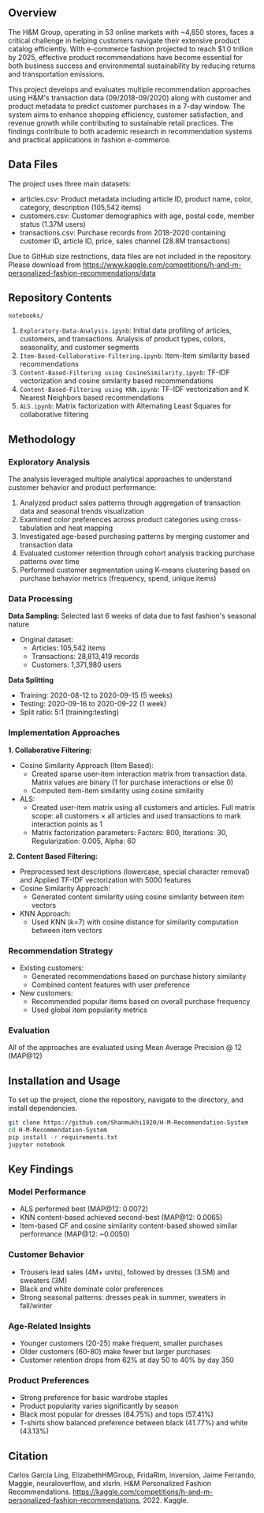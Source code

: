 
## Overview
The H&M Group, operating in 53 online markets with ~4,850 stores, faces a critical challenge in helping customers navigate their extensive product catalog efficiently. With e-commerce fashion projected to reach $1.0 trillion by 2025, effective product recommendations have become essential for both business success and environmental sustainability by reducing returns and transportation emissions.

This project develops and evaluates multiple recommendation approaches using H&M's transaction data (09/2018-09/2020) along with customer and product metadata to predict customer purchases in a 7-day window. The system aims to enhance shopping efficiency, customer satisfaction, and revenue growth while contributing to sustainable retail practices. The findings contribute to both academic research in recommendation systems and practical applications in fashion e-commerce.

## Data Files
The project uses three main datasets:
- articles.csv: Product metadata including article ID, product name, color, category, description (105,542 items)
- customers.csv: Customer demographics with age, postal code, member status (1.37M users)
- transactions.csv: Purchase records from 2018-2020 containing customer ID, article ID, price, sales channel (28.8M transactions)

Due to GitHub size restrictions, data files are not included in the repository. 
Please download from https://www.kaggle.com/competitions/h-and-m-personalized-fashion-recommendations/data


## Repository Contents
`notebooks/`
  1. `Exploratory-Data-Analysis.ipynb`: Initial data profiling of articles, customers, and transactions. Analysis of product types, colors, seasonality, and customer segments
  2. `Item-Based-Collaborative-Filtering.ipynb`: Item-Item similarity based recommendations
  3. `Content-Based-Filtering using CosineSimilarity.ipynb`: TF-IDF vectorization and cosine similarity based recommendations
  4. `Content-Based-Filtering using KNN.ipynb`: TF-IDF vectorization and K Nearest Neighbors based recommendations
  5. `ALS.ipynb`: Matrix factorization with Alternating Least Squares for collaborative filtering

## Methodology

### Exploratory Analysis
The analysis leveraged multiple analytical approaches to understand customer behavior and product performance:
1. Analyzed product sales patterns through aggregation of transaction data and seasonal trends visualization
2. Examined color preferences across product categories using cross-tabulation and heat mapping
3. Investigated age-based purchasing patterns by merging customer and transaction data
4. Evaluated customer retention through cohort analysis tracking purchase patterns over time
5. Performed customer segmentation using K-means clustering based on purchase behavior metrics (frequency, spend, unique items)

### Data Processing
**Data Sampling:** Selected last 6 weeks of data due to fast fashion's seasonal nature
- Original dataset:
  - Articles: 105,542 items
  - Transactions: 28,813,419 records
  - Customers: 1,371,980 users

**Data Splitting**
  - Training: 2020-08-12 to 2020-09-15 (5 weeks)
  - Testing: 2020-09-16 to 2020-09-22 (1 week)
  - Split ratio: 5:1 (training:testing)

### Implementation Approaches
**1. Collaborative Filtering:**
- Cosine Similarity Approach (Item Based):
  - Created sparse user-item interaction matrix from transaction data. Matrix values are binary (1 for purchase interactions or else 0)
  - Computed item-item similarity using cosine similarity
- ALS:
  - Created user-item matrix using all customers and articles. Full matrix scope: all customers × all articles and used transactions to mark interaction points as 1
  - Matrix factorization parameters: Factors: 800, Iterations: 30, Regularization: 0.005, Alpha: 60
    
**2. Content Based Filtering:**
- Preprocessed text descriptions (lowercase, special character removal) and Applied TF-IDF vectorization with 5000 features
- Cosine Similarity Approach:
  - Generated content similarity using cosine similarity between item vectors  
- KNN Approach:
  - Used KNN (k=7) with cosine distance for similarity computation between item vectors

### Recommendation Strategy
- Existing customers:
  - Generated recommendations based on purchase history similarity
  - Combined content features with user preference
- New customers:
  - Recommended popular items based on overall purchase frequency
  - Used global item popularity metrics

### Evaluation
All of the approaches are evaluated using Mean Average Precision @ 12 (MAP@12)

## Installation and Usage
To set up the project, clone the repository, navigate to the directory, and install dependencies.
```bash
git clone https://github.com/Shanmukhi1920/H-M-Recommendation-System
cd H-M-Recommendation-System
pip install -r requirements.txt
jupyter notebook
```

## Key Findings
### Model Performance
- ALS performed best (MAP@12: 0.0072)
- KNN content-based achieved second-best (MAP@12: 0.0065)
- Item-based CF and cosine similarity content-based showed similar performance (MAP@12: ~0.0050)

### Customer Behavior
- Trousers lead sales (4M+ units), followed by dresses (3.5M) and sweaters (3M)
- Black and white dominate color preferences
- Strong seasonal patterns: dresses peak in summer, sweaters in fall/winter

### Age-Related Insights
- Younger customers (20-25) make frequent, smaller purchases
- Older customers (60-80) make fewer but larger purchases
- Customer retention drops from 62% at day 50 to 40% by day 350

### Product Preferences
- Strong preference for basic wardrobe staples
- Product popularity varies significantly by season
- Black most popular for dresses (64.75%) and tops (57.41%)
- T-shirts show balanced preference between black (41.77%) and white (43.13%)

## Citation
Carlos García Ling, ElizabethHMGroup, FridaRim, inversion, Jaime Ferrando, Maggie, neuraloverflow, and xlsrln. H&M Personalized Fashion Recommendations. https://kaggle.com/competitions/h-and-m-personalized-fashion-recommendations, 2022. Kaggle.
